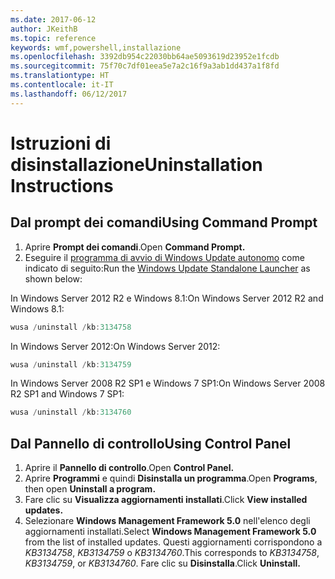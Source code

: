 ```yaml
---
ms.date: 2017-06-12
author: JKeithB
ms.topic: reference
keywords: wmf,powershell,installazione
ms.openlocfilehash: 3392db954c22030bb64ae5093619d23952e1fcdb
ms.sourcegitcommit: 75f70c7df01eea5e7a2c16f9a3ab1dd437a1f8fd
ms.translationtype: HT
ms.contentlocale: it-IT
ms.lasthandoff: 06/12/2017
---
```

# <a name="uninstallation-instructions"></a><span data-ttu-id="2e210-102">Istruzioni di disinstallazione</span><span class="sxs-lookup"><span data-stu-id="2e210-102">Uninstallation Instructions</span></span>

## <a name="using-command-prompt"></a><span data-ttu-id="2e210-103">Dal prompt dei comandi</span><span class="sxs-lookup"><span data-stu-id="2e210-103">Using Command Prompt</span></span>
1.  <span data-ttu-id="2e210-104">Aprire **Prompt dei comandi**.</span><span class="sxs-lookup"><span data-stu-id="2e210-104">Open **Command Prompt.**</span></span>
2.  <span data-ttu-id="2e210-105">Eseguire il [programma di avvio di Windows Update autonomo](https://support.microsoft.com/en-us/kb/934307) come indicato di seguito:</span><span class="sxs-lookup"><span data-stu-id="2e210-105">Run the [Windows Update Standalone Launcher](https://support.microsoft.com/en-us/kb/934307) as shown below:</span></span>

<span data-ttu-id="2e210-106">In Windows Server 2012 R2 e Windows 8.1:</span><span class="sxs-lookup"><span data-stu-id="2e210-106">On Windows Server 2012 R2 and Windows 8.1:</span></span>
```powershell
wusa /uninstall /kb:3134758
```
<span data-ttu-id="2e210-107">In Windows Server 2012:</span><span class="sxs-lookup"><span data-stu-id="2e210-107">On Windows Server 2012:</span></span>
```powershell
wusa /uninstall /kb:3134759
```
<span data-ttu-id="2e210-108">In Windows Server 2008 R2 SP1 e Windows 7 SP1:</span><span class="sxs-lookup"><span data-stu-id="2e210-108">On Windows Server 2008 R2 SP1 and Windows 7 SP1:</span></span>
```powershell
wusa /uninstall /kb:3134760
```

## <a name="using-control-panel"></a><span data-ttu-id="2e210-109">Dal Pannello di controllo</span><span class="sxs-lookup"><span data-stu-id="2e210-109">Using Control Panel</span></span>
1.  <span data-ttu-id="2e210-110">Aprire il **Pannello di controllo**.</span><span class="sxs-lookup"><span data-stu-id="2e210-110">Open **Control Panel.**</span></span>
2.  <span data-ttu-id="2e210-111">Aprire **Programmi** e quindi **Disinstalla un programma**.</span><span class="sxs-lookup"><span data-stu-id="2e210-111">Open **Programs**, then open **Uninstall a program.**</span></span>
3.  <span data-ttu-id="2e210-112">Fare clic su **Visualizza aggiornamenti installati**.</span><span class="sxs-lookup"><span data-stu-id="2e210-112">Click **View installed updates.**</span></span>
4.  <span data-ttu-id="2e210-113">Selezionare **Windows Management Framework 5.0** nell'elenco degli aggiornamenti installati.</span><span class="sxs-lookup"><span data-stu-id="2e210-113">Select **Windows Management Framework 5.0** from the list of installed updates.</span></span> <span data-ttu-id="2e210-114">Questi aggiornamenti corrispondono a *KB3134758*, *KB3134759* o *KB3134760*.</span><span class="sxs-lookup"><span data-stu-id="2e210-114">This corresponds to *KB3134758*, *KB3134759*, or *KB3134760*.</span></span> <span data-ttu-id="2e210-115">Fare clic su **Disinstalla**.</span><span class="sxs-lookup"><span data-stu-id="2e210-115">Click **Uninstall.**</span></span>


